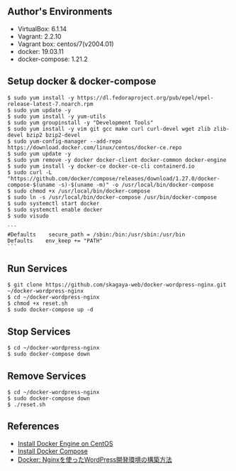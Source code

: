 ## Author's Environments
- VirtualBox: 6.1.14
- Vagrant: 2.2.10
- Vagrant box: centos/7(v2004.01)
- docker: 19.03.11
- docker-compose: 1.21.2

## Setup docker & docker-compose
```
$ sudo yum install -y https://dl.fedoraproject.org/pub/epel/epel-release-latest-7.noarch.rpm
$ sudo yum update -y
$ sudo yum install -y yum-utils
$ sudo yum groupinstall -y "Development Tools"
$ sudo yum install -y vim git gcc make curl curl-devel wget zlib zlib-devel bzip2 bzip2-devel
$ sudo yum-config-manager --add-repo https://download.docker.com/linux/centos/docker-ce.repo
$ sudo yum update -y
$ sudo yum remove -y docker docker-client docker-common docker-engine
$ sudo yum install -y docker-ce docker-ce-cli containerd.io
$ sudo curl -L "https://github.com/docker/compose/releases/download/1.27.0/docker-compose-$(uname -s)-$(uname -m)" -o /usr/local/bin/docker-compose
$ sudo chmod +x /usr/local/bin/docker-compose
$ sudo ln -s /usr/local/bin/docker-compose /usr/bin/docker-compose
$ sudo systemctl start docker
$ sudo systemctl enable docker
$ sudo visudo
```
    ```
    #Defaults    secure_path = /sbin:/bin:/usr/sbin:/usr/bin
    Defaults    env_keep += "PATH"
    ```

## Run Services
```
$ git clone https://github.com/skagaya-web/docker-wordpress-nginx.git ~/docker-wordpress-nginx
$ cd ~/docker-wordpress-nginx
$ chmod +x reset.sh
$ sudo docker-compose up -d
```

## Stop Services
```
$ cd ~/docker-wordpress-nginx
$ sudo docker-compose down
```

## Remove Services
```
$ cd ~/docker-wordpress-nginx
$ sudo docker-compose down
$ ./reset.sh
```

## References
- [Install Docker Engine on CentOS](https://docs.docker.com/engine/install/centos/)
- [Install Docker Compose](https://docs.docker.com/compose/install/)
- [Docker: Nginxを使ったWordPress開発環境の構築方法](https://keruuweb.com/docker-how-to-build-wordpress-development-environment-using-nginx/)

